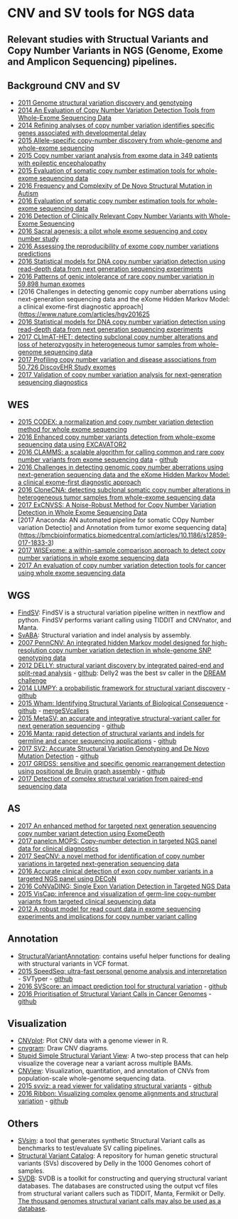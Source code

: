 # CNV and SV tools for NGS data
Relevant studies with Structual Variants and Copy Number Variants in NGS (Genome, Exome and Amplicon Sequencing) pipelines.
---

## Background CNV and SV
* [2011 Genome structural variation discovery and genotyping](http://www.nature.com/nrg/journal/v12/n5/full/nrg2958.html?foxtrotcallback=true)
* [2014 An Evaluation of Copy Number Variation Detection Tools from Whole-Exome Sequencing Data](http://onlinelibrary.wiley.com/doi/10.1002/humu.22537/abstract)
* [2014 Refining analyses of copy number variation identifies specific genes associated with developmental delay](http://www.nature.com/ng/journal/v46/n10/abs/ng.3092.html)
* [2015 Allele-specific copy-number discovery from whole-genome and whole-exome sequencing](https://academic.oup.com/nar/article-lookup/doi/10.1093/nar/gkv319)
* [2015 Copy number variant analysis from exome data in 349 patients with epileptic encephalopathy](http://onlinelibrary.wiley.com/doi/10.1002/ana.24457/abstract)
* [2015 Evaluation of somatic copy number estimation tools for whole-exome sequencing data](https://academic.oup.com/bib/article-abstract/17/2/185/1744035/Evaluation-of-somatic-copy-number-estimation-tools?redirectedFrom=fulltext)
* [2016 Frequency and Complexity of De Novo Structural Mutation in Autism](https://www.ncbi.nlm.nih.gov/pmc/articles/PMC4833290/)
* [2016 Evaluation of somatic copy number estimation tools for whole-exome sequencing data ](https://academic.oup.com/bib/article-abstract/17/2/185/1744035/Evaluation-of-somatic-copy-number-estimation-tools?redirectedFrom=fulltext)
* [2016 Detection of Clinically Relevant Copy Number Variants with Whole-Exome Sequencing](http://www.nature.com/gim/journal/vaop/ncurrent/full/gim2016163a.html)
* [2016 Sacral agenesis: a pilot whole exome sequencing and copy number study](http://bmcmedgenet.biomedcentral.com/articles/10.1186/s12881-016-0359-2)
* [2016 Assessing the reproducibility of exome copy number variations predictions](http://genomemedicine.biomedcentral.com/articles/10.1186/s13073-016-0336-6)
* [2016 Statistical models for DNA copy number variation detection using read-depth data from next generation sequencing experiments](http://onlinelibrary.wiley.com/doi/10.1111/anzs.12175/abstract)
* [2016 Patterns of genic intolerance of rare copy number variation in 59,898 human exomes](http://www.nature.com/ng/journal/v48/n10/abs/ng.3638.html)
* [2016 Challenges in detecting genomic copy number aberrations using next-generation sequencing data and the eXome Hidden Markov Model: a clinical exome-first diagnostic approach](https://www.nature.com/articles/hgv201625
* [2016 Statistical models for DNA copy number variation detection using read-depth data from next generation sequencing experiments](http://onlinelibrary.wiley.com/doi/10.1111/anzs.12175/abstract?systemMessage=Wiley+Online+Library+usage+report+download+page+will+be+unavailable+on+Friday+24th+November+2017+at+21%3A00+EST+%2F+02.00+GMT+%2F+10%3A00+SGT+%28Saturday+25th+Nov+for+SGT+)
* [2017 CLImAT-HET: detecting subclonal copy number alterations and loss of heterozygosity in heterogeneous tumor samples from whole-genome sequencing data](https://bmcmedgenomics.biomedcentral.com/articles/10.1186/s12920-017-0255-4)
* [2017 Profiling copy number variation and disease associations from 50,726 DiscovEHR Study exomes](http://biorxiv.org/content/early/2017/03/22/119461)
* [2017 Validation of copy number variation analysis for next-generation sequencing diagnostics](http://dx.doi.org/10.1038/ejhg.2017.42)

## WES
* [2015 CODEX: a normalization and copy number variation detection method for whole exome sequencing](https://academic.oup.com/nar/article/43/6/e39/2453417/CODEX-a-normalization-and-copy-number-variation)
* [2016 Enhanced copy number variants detection from whole-exome sequencing data using EXCAVATOR2](https://academic.oup.com/nar/article/44/20/e154/2607979/Enhanced-copy-number-variants-detection-from-whole)
* [2016 CLAMMS: a scalable algorithm for calling common and rare copy number variants from exome sequencing data](https://academic.oup.com/bioinformatics/article/32/1/133/1743911/CLAMMS-a-scalable-algorithm-for-calling-common-and) - [github](https://github.com/rgcgithub/clamms)
* [2016 Challenges in detecting genomic copy number aberrations using next-generation sequencing data and the eXome Hidden Markov Model: a clinical exome-first diagnostic approach](https://www.nature.com/articles/hgv201625)
* [2016 CloneCNA: detecting subclonal somatic copy number alterations in heterogeneous tumor samples from whole-exome sequencing data](https://bmcbioinformatics.biomedcentral.com/articles/10.1186/s12859-016-1174-7)
* [2017 ExCNVSS: A Noise-Robust Method for Copy Number Variation Detection in Whole Exome Sequencing Data](https://www.hindawi.com/journals/bmri/2017/9631282/)
* [2017 Anaconda: AN automated pipeline for somatic COpy Number variation Detectio] and Annotation from tumor exome sequencing data](https://bmcbioinformatics.biomedcentral.com/articles/10.1186/s12859-017-1833-3)
* [2017 WISExome: a within-sample comparison approach to detect copy number variations in whole exome sequencing data](https://www.nature.com/articles/s41431-017-0005-2)
* [2017 An evaluation of copy number variation detection tools for cancer using whole exome sequencing data](https://bmcbioinformatics.biomedcentral.com/articles/10.1186/s12859-017-1705-x)

## WGS
* [FindSV](https://github.com/J35P312/FindSV): FindSV is a structural variation pipeline written in nextflow and python. FindSV performs variant calling using TIDDIT and CNVnator, and Manta.
* [SvABA](https://github.com/walaj/svaba): Structural variation and indel analysis by assembly.
* [2007 PennCNV: An integrated hidden Markov model designed for high-resolution copy number variation detection in whole-genome SNP genotyping data](https://www.ncbi.nlm.nih.gov/pmc/articles/PMC2045149/)
* [2012 DELLY: structural variant discovery by integrated paired-end and split-read analysis](https://academic.oup.com/bioinformatics/article/28/18/i333/245403/DELLY-structural-variant-discovery-by-integrated) - [github](https://github.com/dellytools/delly): Delly2 was the best sv caller in the [DREAM challenge]()
* [2014 LUMPY: a probabilistic framework for structural variant discovery](http://genomebiology.biomedcentral.com/articles/10.1186/gb-2014-15-6-r84) - [github](https://github.com/arq5x/lumpy-sv)
* [2015 Wham: Identifying Structural Variants of Biological Consequence](http://journals.plos.org/ploscompbiol/article?id=10.1371/journal.pcbi.1004572) - [github](https://github.com/zeeev/wham) - [mergeSVcallers](https://github.com/zeeev/mergeSVcallers)
* [2015 MetaSV: an accurate and integrative structural-variant caller for next generation sequencing](https://academic.oup.com/bioinformatics/article/31/16/2741/321286/MetaSV-an-accurate-and-integrative-structural) - [github](http://bioinform.github.io/metasv/)
* [2016 Manta: rapid detection of structural variants and indels for germline and cancer sequencing applications](https://academic.oup.com/bioinformatics/article-lookup/doi/10.1093/bioinformatics/btv710) - [github](https://github.com/Illumina/manta)
* [2017 SV2: Accurate Structural Variation Genotyping and De Novo Mutation Detection](http://biorxiv.org/content/early/2017/03/17/113498) - [github](https://github.com/dantaki/SV2)
* [2017 GRIDSS: sensitive and specific genomic rearrangement detection using positional de Bruijn graph assembly](http://biorxiv.org/content/early/2017/02/21/110387) - [github](https://github.com/PapenfussLab/gridss)
* [2017 Detection of complex structural variation from paired-end sequencing data](https://www.biorxiv.org/content/early/2017/10/08/200170?rss=1)

## AS 
* [2017 An enhanced method for targeted next generation sequencing copy number variant detection using ExomeDepth](https://wellcomeopenresearch.org/articles/2-49/v1)
* [2017 panelcn.MOPS: Copy-number detection in targeted NGS panel data for clinical diagnostics](http://dx.doi.org/10.1002/humu.23237)
* [2017 SeqCNV: a novel method for identification of copy number variations in targeted next-generation sequencing data](https://bmcbioinformatics.biomedcentral.com/articles/10.1186/s12859-017-1566-3)
* [2016 Accurate clinical detection of exon copy number variants in a targeted NGS panel using DECoN](https://www.ncbi.nlm.nih.gov/pmc/articles/PMC5409526/)
* [2016 CoNVaDING: Single Exon Variation Detection in Targeted NGS Data](http://onlinelibrary.wiley.com/doi/10.1002/humu.22969/abstract?systemMessage=Wiley+Online+Library+will+be+unavailable+on+Saturday+7th+Oct+from+03.00+EDT+%2F+08%3A00+BST+%2F+12%3A30+IST+%2F+15.00+SGT+to+08.00+EDT+%2F+13.00+BST+%2F+17%3A30+IST+%2F+20.00+SGT+and+Sunday+8th+Oct+from+03.00+EDT+%2F+08%3A00+BST+%2F+12%3A30+IST+%2F+15.00+SGT+to+06.00+EDT+%2F+11.00+BST+%2F+15%3A30+IST+%2F+18.00+SGT+for+essential+maintenance.+Apologies+for+the+inconvenience+caused+.)
* [2015 VisCap: inference and visualization of germ-line copy-number variants from targeted clinical sequencing data](https://www.ncbi.nlm.nih.gov/pmc/articles/PMC4940431/)
* [2012 A robust model for read count data in exome sequencing experiments and implications for copy number variant calling](https://www.ncbi.nlm.nih.gov/pmc/articles/PMC3476336/)

## Annotation
* [StructuralVariantAnnotation](https://github.com/PapenfussLab/StructuralVariantAnnotation): contains useful helper functions for dealing with structural variants in VCF format.
* [2015 SpeedSeq: ultra-fast personal genome analysis and interpretation](http://www.nature.com/nmeth/journal/v12/n10/full/nmeth.3505.html) - SVTyper - [github](https://github.com/hall-lab/svtyper)
* [2016 SVScore: an impact prediction tool for structural variation](https://academic.oup.com/bioinformatics/article/doi/10.1093/bioinformatics/btw789/2748212/SVScore-an-impact-prediction-tool-for-structural) - [github](https://github.com/lganel/SVScore)
* [2016 Prioritisation of Structural Variant Calls in Cancer Genomes](http://biorxiv.org/content/early/2016/11/04/084640) - [github](https://github.com/AstraZeneca-NGS/simple_sv_annotation)

## Visualization
* [CNVplot](https://github.com/dantaki/CNVplot): Plot CNV data with a genome viewer in R.
* [cnvgram](https://github.com/cc2qe/cnvgram): Draw CNV diagrams.
* [Stupid Simple Structural Variant View](https://github.com/ryanlayer/svv): A two-step process that can help visualize the coverage near a variant across multiple BAMs.
* [CNView](https://github.com/RCollins13/CNView): Visualization, quantitation, and annotation of CNVs from population-scale whole-genome sequencing data.
* [2015 svviz: a read viewer for validating structural variants](https://academic.oup.com/bioinformatics/article-lookup/doi/10.1093/bioinformatics/btv478) - [github](https://github.com/svviz/svviz)
* [2016 Ribbon: Visualizing complex genome alignments and structural variation](http://biorxiv.org/content/early/2016/10/20/082123) - [github](https://github.com/MariaNattestad/Ribbon)

## Others
* [SVsim](https://github.com/GregoryFaust/SVsim): a tool that generates synthetic Structural Variant calls as benchmarks to test/evaluate SV calling pipelines.
* [Structural Variant Catalog](https://github.com/tobiasrausch/svcatalog): A repository for human genetic structural variants (SVs) discovered by Delly in the 1000 Genomes cohort of samples.
* [SVDB](https://github.com/J35P312/SVDB): SVDB is a toolkit for constructing and querying structural variant databases. The databases are constructed using the output vcf files from structural variant callers such as TIDDIT, Manta, Fermikit or Delly. [The thousand genomes structural variant calls may also be used as a database](ftp://ftp.1000genomes.ebi.ac.uk/vol1/ftp/phase3/integrated_sv_map/).
